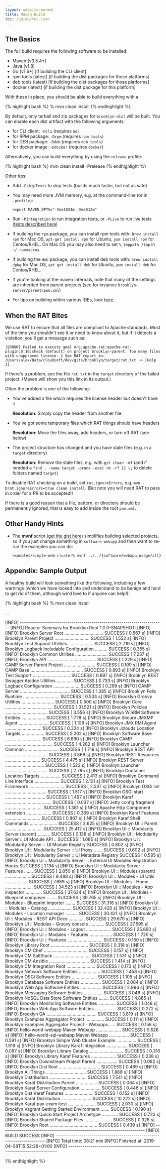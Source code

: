 ```yaml
---
layout: website-normal
title: Maven Build
toc: /guide/toc.json
---
```


## The Basics

The full build requires the following software to be installed:

* Maven (v3.5.4+)
* Java (v1.8)
* Go (v1.6+) [if building the CLI client]
* rpm tools (latest) [if building the dist packages for those platforms]
* deb tools (latest) [if building the dist packages for those platforms]
* docker (latest) [if building the dist package for this platform]

With these in place, you should be able to build everything with a:

{% highlight bash %}
% mvn clean install
{% endhighlight %}

By default, only tarball and zip packages for `brooklyn-dist` will be built. You can enable each dist artifact with the following arguments:
- for CLI client: `-Dcli` (requires `Go`)
- for RPM package: `-Drpm` (requires `rpm tools`)
- for DEB package: `-Ddeb` (requires `deb tools`)
- for docker image: `-Ddocker` (requires `docker`)

Alternatively, you can build everything by using the `release` profile:

{% highlight bash %}
mvn clean install -Prelease
{% endhighlight %}

Other tips:

* Add ``-DskipTests`` to skip tests (builds much faster, but not as safe)

* You may need more JVM memory, e.g. at the command-line (or in `.profile`):

  ``export MAVEN_OPTS="-Xmx1024m -Xms512m"``

* Run ``-PIntegration`` to run integration tests, or ``-PLive`` to run live tests
  ([tests described here](/guide/dev/code/tests.md))

* If building the `rpm` package, you can install rpm tools with: `brew install rpm` for Mac OS, `apt-get install rpm` for Ubuntu, `yum install rpm` for Centos/RHEL.
  On Mac OS you may also need to set `%_tmppath /tmp` in `~/.rpmmacros`.

* If building the `deb` package, you can install deb tools with: `brew install dpkg` for Mac OS, `apt-get install deb` for Ubuntu, `yum install deb` for Centos/RHEL.

* If you're looking at the maven internals, note that many of the settings are inherited from parent projects (see for instance `brooklyn-server/parent/pom.xml`)

* For tips on building within various IDEs, look [here](ide).


## When the RAT Bites

We use RAT to ensure that all files are compliant to Apache standards.  Most of the time you shouldn't see it or need to know about it, but if it detects a violation, you'll get a message such as:

    [ERROR] Failed to execute goal org.apache.rat:apache-rat-plugin:0.10:check (default) on project brooklyn-parent: Too many files with unapproved license: 1 See RAT report in: /Users/alex/Data/cloudsoft/dev/gits/brooklyn/target/rat.txt -> [Help 1]

If there's a problem, see the file `rat.txt` in the `target` directory of the failed project.  (Maven will show you this link in its output.)

Often the problem is one of the following:

* You've added a file which requires the license header but doesn't have it

  **Resolution:**  Simply copy the header from another file

* You've got some temporary files which RAT things should have headers

  **Resolution:**  Move the files away, add headers, or turn off RAT (see below)

* The project structure has changed and you have stale files (e.g. in a `target` directory)

  **Resolution:**  Remove the stale files, e.g. with `git clean -df` (and if needed a `find . -name target -prune -exec rm -rf {} \;` to delete folders named `target`)

To disable RAT checking on a build, set `rat.ignoreErrors`, e.g. `mvn -Drat.ignoreErrors=true clean install`.  (But note you will need RAT to pass in order for a PR to be accepted!)

If there is a good reason that a file, pattern, or directory should be permanently ignored, that is easy to add inside the root `pom.xml`.


## Other Handy Hints

* The **mvnf** script 
  ([get the gist here](https://gist.github.com/2241800)) 
  simplifies building selected projects, so if you just change something in ``software-webapp`` 
  and then want to re-run the examples you can do:
  
  ``examples/simple-web-cluster% mvnf ../../{software/webapp,usage/all}`` 

## Appendix: Sample Output

A healthy build will look something like the following,
including a few warnings (which we have looked into and
understand to be benign and hard to get rid of them,
although we'd love to if anyone can help!):

{% highlight bash %}
% mvn clean install

...

[INFO] ------------------------------------------------------------------------
[INFO] Reactor Summary for Brooklyn Root 1.0.0-SNAPSHOT:
[INFO]
[INFO] Brooklyn Server Root ............................... SUCCESS [  0.567 s]
[INFO] Brooklyn Parent Project ............................ SUCCESS [  1.552 s]
[INFO] Brooklyn Test Support Utilities .................... SUCCESS [  2.719 s]
[INFO] Brooklyn Logback Includable Configuration .......... SUCCESS [  0.355 s]
[INFO] Brooklyn Common Utilities .......................... SUCCESS [  7.237 s]
[INFO] Brooklyn API ....................................... SUCCESS [  1.229 s]
[INFO] CAMP Server Parent Project ......................... SUCCESS [  0.109 s]
[INFO] CAMP Base .......................................... SUCCESS [  0.893 s]
[INFO] Brooklyn Test Support .............................. SUCCESS [  0.897 s]
[INFO] Brooklyn REST Swagger Apidoc Utilities ............. SUCCESS [  0.733 s]
[INFO] Brooklyn Logback Configuration ..................... SUCCESS [  0.299 s]
[INFO] CAMP Server ........................................ SUCCESS [  1.385 s]
[INFO] Brooklyn Felix Runtime ............................. SUCCESS [  0.534 s]
[INFO] Brooklyn Groovy Utilities .......................... SUCCESS [  0.500 s]
[INFO] Brooklyn Core ...................................... SUCCESS [ 31.521 s]
[INFO] Brooklyn Policies .................................. SUCCESS [  3.556 s]
[INFO] Brooklyn WinRM Software Entities ................... SUCCESS [  1.778 s]
[INFO] Brooklyn Secure JMXMP Agent ........................ SUCCESS [  1.108 s]
[INFO] Brooklyn JMX RMI Agent ............................. SUCCESS [  0.334 s]
[INFO] Brooklyn Jclouds Location Targets .................. SUCCESS [  5.202 s]
[INFO] Brooklyn Software Base ............................. SUCCESS [  6.690 s]
[INFO] Brooklyn CAMP ...................................... SUCCESS [  4.282 s]
[INFO] Brooklyn Launcher Common ........................... SUCCESS [  1.719 s]
[INFO] Brooklyn REST API .................................. SUCCESS [  3.866 s]
[INFO] Brooklyn REST Resources ............................ SUCCESS [  4.475 s]
[INFO] Brooklyn REST Server ............................... SUCCESS [  1.523 s]
[INFO] Brooklyn Launcher .................................. SUCCESS [  2.765 s]
[INFO] Brooklyn Container Location Targets ................ SUCCESS [  2.413 s]
[INFO] Brooklyn Command Line Interface .................... SUCCESS [  2.101 s]
[INFO] Brooklyn Test Framework ............................ SUCCESS [  2.537 s]
[INFO] Brooklyn OSGi init ................................. SUCCESS [  1.517 s]
[INFO] Brooklyn OSGi start ................................ SUCCESS [  1.497 s]
[INFO] Brooklyn Karaf ..................................... SUCCESS [  0.037 s]
[INFO] Jetty config fragment .............................. SUCCESS [  1.381 s]
[INFO] Apache Http Component extension .................... SUCCESS [  0.369 s]
[INFO] Brooklyn Karaf Features ............................ SUCCESS [  0.867 s]
[INFO] Brooklyn Karaf Shell Commands ...................... SUCCESS [  2.625 s]
[INFO] Brooklyn UI :: Parent .............................. SUCCESS [ 25.412 s]
[INFO] Brooklyn UI :: Modularity Server (parent) .......... SUCCESS [  0.138 s]
[INFO] Brooklyn UI :: Modularity Server :: UI Module API .. SUCCESS [  1.085 s]
[INFO] Brooklyn UI :: Modularity Server :: UI Module Registry SUCCESS [  0.802 s]
[INFO] Brooklyn UI :: Modularity Server :: UI Proxy ....... SUCCESS [  0.602 s]
[INFO] Brooklyn UI :: Modularity Server :: UI Metadata Registry SUCCESS [  0.595 s]
[INFO] Brooklyn UI :: Modularity Server :: External UI Modules Registration Hooks SUCCESS [  1.134 s]
[INFO] Brooklyn UI :: Modularity Server :: Features ....... SUCCESS [  2.050 s]
[INFO] Brooklyn UI :: Modules (parent) .................... SUCCESS [  9.488 s]
[INFO] Brooklyn UI :: Modules - UI Utils .................. SUCCESS [  7.689 s]
[INFO] Brooklyn UI :: Modules - Home ...................... SUCCESS [ 34.523 s]
[INFO] Brooklyn UI :: Modules - App inspector ............. SUCCESS [ 37.624 s]
[INFO] Brooklyn UI :: Modules - Blueprint composer ........ SUCCESS [ 39.765 s]
[INFO] Brooklyn UI :: Modules - Blueprint importer ........ SUCCESS [ 31.316 s]
[INFO] Brooklyn UI :: Modules - Catalog ................... SUCCESS [ 32.420 s]
[INFO] Brooklyn UI :: Modules - Location manager .......... SUCCESS [ 30.421 s]
[INFO] Brooklyn UI :: Modules - REST API Docs ............. SUCCESS [ 29.679 s]
[INFO] Brooklyn UI :: Modules - Groovy console ............ SUCCESS [ 27.595 s]
[INFO] Brooklyn UI :: Modules - Logout .................... SUCCESS [ 25.890 s]
[INFO] Brooklyn UI :: Modules - Features .................. SUCCESS [  1.720 s]
[INFO] Brooklyn UI :: Features ............................ SUCCESS [  0.160 s]
[INFO] Brooklyn Library Root .............................. SUCCESS [  0.318 s]
[INFO] Brooklyn CM Chef ................................... SUCCESS [  3.157 s]
[INFO] Brooklyn CM SaltStack .............................. SUCCESS [  1.531 s]
[INFO] Brooklyn CM Ansible ................................ SUCCESS [  1.414 s]
[INFO] Brooklyn CM Integration Root ....................... SUCCESS [  0.172 s]
[INFO] Brooklyn Network Software Entities ................. SUCCESS [  1.458 s]
[INFO] Brooklyn OSGi Software Entities .................... SUCCESS [  1.105 s]
[INFO] Brooklyn Database Software Entities ................ SUCCESS [  2.084 s]
[INFO] Brooklyn Web App Software Entities ................. SUCCESS [  2.996 s]
[INFO] Brooklyn Messaging Software Entities ............... SUCCESS [  3.046 s]
[INFO] Brooklyn NoSQL Data Store Software Entities ........ SUCCESS [  4.885 s]
[INFO] Brooklyn Monitoring Software Entities .............. SUCCESS [  1.048 s]
[INFO] Brooklyn Web App Software Entities ................. SUCCESS [  0.272 s]
[INFO] Brooklyn QA ........................................ SUCCESS [  3.819 s]
[INFO] Brooklyn Examples Aggregator Project ............... SUCCESS [  0.111 s]
[INFO] Brooklyn Examples Aggregator Project - Webapps ..... SUCCESS [  0.158 s]
[INFO] hello-world-webapp Maven Webapp .................... SUCCESS [  0.526 s]
[INFO] hello-world-sql-webapp Maven Webapp ................ SUCCESS [  0.591 s]
[INFO] Brooklyn Simple Web Cluster Example ................ SUCCESS [  1.919 s]
[INFO] Brooklyn Library Karaf integration ................. SUCCESS [  0.087 s]
[INFO] Brooklyn Library Catalog ........................... SUCCESS [  0.316 s]
[INFO] Brooklyn Library Karaf Features .................... SUCCESS [  0.238 s]
[INFO] Brooklyn Downstream Project Parent ................. SUCCESS [  0.082 s]
[INFO] Brooklyn Dist Root ................................. SUCCESS [  0.489 s]
[INFO] Brooklyn All Things ................................ SUCCESS [  1.868 s]
[INFO] Brooklyn Distribution .............................. SUCCESS [  7.541 s]
[INFO] Brooklyn Karaf Distribution Parent ................. SUCCESS [  0.064 s]
[INFO] Brooklyn Karaf Server Configuration ................ SUCCESS [  0.446 s]
[INFO] Brooklyn Dist Karaf Features ....................... SUCCESS [  0.152 s]
[INFO] Brooklyn Karaf Distribution ........................ SUCCESS [ 10.222 s]
[INFO] Brooklyn Karaf pax-exam itest ...................... SUCCESS [  2.030 s]
[INFO] Brooklyn Vagrant Getting Started Environment ....... SUCCESS [  0.190 s]
[INFO] Brooklyn Quick-Start Project Archetype ............. SUCCESS [  0.723 s]
[INFO] Brooklyn Shared Package Files ...................... SUCCESS [  0.328 s]
[INFO] Brooklyn Root ...................................... SUCCESS [  0.439 s]
[INFO] ------------------------------------------------------------------------
[INFO] BUILD SUCCESS
[INFO] ------------------------------------------------------------------------
[INFO] Total time:  08:21 min
[INFO] Finished at: 2019-04-08T15:52:28+01:00
[INFO] ------------------------------------------------------------------------

{% endhighlight %}
